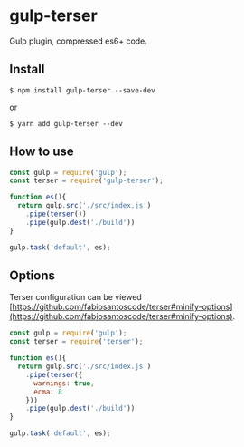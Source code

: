 # gulp-terser

Gulp plugin, compressed es6+ code.

## Install
```
$ npm install gulp-terser --save-dev
```
or
```
$ yarn add gulp-terser --dev
```

## How to use
```javascript
const gulp = require('gulp');
const terser = require('gulp-terser');

function es(){
  return gulp.src('./src/index.js')
    .pipe(terser())
    .pipe(gulp.dest('./build'))
}

gulp.task('default', es);
```

## Options
Terser configuration can be viewed [https://github.com/fabiosantoscode/terser#minify-options](https://github.com/fabiosantoscode/terser#minify-options).
```javascript
const gulp = require('gulp');
const terser = require('terser');

function es(){
  return gulp.src('./src/index.js')
    .pipe(terser({
      warnings: true,
      ecma: 8
    }))
    .pipe(gulp.dest('./build'))
}

gulp.task('default', es);
```